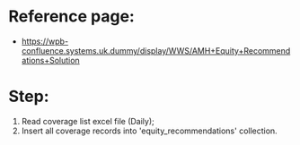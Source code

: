 # Reference page:
* https://wpb-confluence.systems.uk.dummy/display/WWS/AMH+Equity+Recommendations+Solution

# Step:
1. Read coverage list excel file (Daily);
2. Insert all coverage records into 'equity_recommendations' collection.